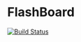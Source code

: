 # FlashBoard

[![Build Status](http://52.14.96.38:8080/job/FlashBoard/badge/icon)](http://52.14.96.38:8080/job/FlashBoard/)

